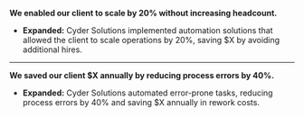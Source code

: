 
**We enabled our client to scale by 20% without increasing headcount.**

- **Expanded:** Cyder Solutions implemented automation solutions that allowed the client to scale operations by 20%, saving $X by avoiding additional hires.

---
**We saved our client $X annually by reducing process errors by 40%.**

- **Expanded:** Cyder Solutions automated error-prone tasks, reducing process errors by 40% and saving $X annually in rework costs.

